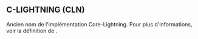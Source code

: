 ## C-LIGHTNING (CLN)

Ancien nom de l'implémentation Core-Lightning. Pour plus d'informations, voir la définition de [](/dictionnaire/./C.md#core-lightning-cln).

